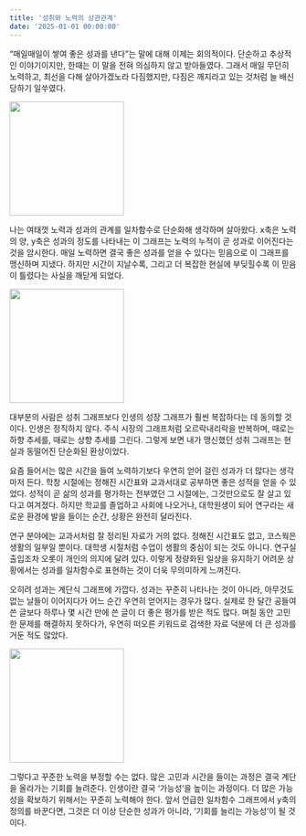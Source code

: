 ```yaml
---
title: '성취와 노력의 상관관계'
date: '2025-01-01 00:00:00'
---
```


“매일매일이 쌓여 좋은 성과를 낸다”는 말에 대해 이제는 회의적이다. 단순하고 추상적인 이야기이지만, 한때는 이 말을 전혀 의심하지 않고 받아들였다. 그래서 매일 무던히 노력하고, 최선을 다해 살아가겠노라 다짐했지만, 다짐은 깨지라고 있는 것처럼 늘 배신당하기 일쑤였다.  

<img src='/images/essay/essay-5-1.png' height='200px'>

나는 여태껏 노력과 성과의 관계를 일차함수로 단순화해 생각하며 살아왔다. x축은 노력의 양, y축은 성과의 정도를 나타내는 이 그래프는 노력의 누적이 곧 성과로 이어진다는 것을 암시한다. 매일 노력하면 결국 좋은 성과를 얻을 수 있다는 믿음으로 이 그래프를 맹신하며 지냈다. 하지만 시간이 지날수록, 그리고 더 복잡한 현실에 부딪힐수록 이 믿음이 틀렸다는 사실을 깨닫게 되었다.  

<img src='/images/essay/essay-5-2.png' height='200px'>

대부분의 사람은 성취 그래프보다 인생의 성장 그래프가 훨씬 복잡하다는 데 동의할 것이다. 인생은 정직하지 않다. 주식 시장의 그래프처럼 오르락내리락을 반복하며, 때로는 하향 추세를, 때로는 상향 추세를 그린다. 그렇게 보면 내가 맹신했던 성취 그래프는 현실과 동떨어진 단순화된 환상이었다.  

요즘 들어서는 많은 시간을 들여 노력하기보다 우연히 얻어 걸린 성과가 더 많다는 생각마저 든다. 학창 시절에는 정해진 시간표와 교과서대로 공부하면 좋은 성적을 얻을 수 있었다. 성적이 곧 삶의 성과를 평가하는 전부였던 그 시절에는, 그것만으로도 잘 살고 있다고 여겨졌다. 하지만 학교를 졸업하고 사회에 나오거나, 대학원생이 되어 연구라는 새로운 환경에 발을 들이는 순간, 상황은 완전히 달라진다.  

연구 분야에는 교과서처럼 잘 정리된 자료가 거의 없다. 정해진 시간표도 없고, 코스웍은 생활의 일부일 뿐이다. 대학생 시절처럼 수업이 생활의 중심이 되는 것도 아니다. 연구실 출입조차 오롯이 개인의 의지에 달려 있다. 이렇게 정량화된 일상을 유지하기 어려운 상황에서는 성과를 일차함수로 표현하는 것이 더욱 무의미하게 느껴진다.  

오히려 성과는 계단식 그래프에 가깝다. 성과는 꾸준히 나타나는 것이 아니라, 아무것도 없는 날들이 이어지다가 어느 순간 우연히 얻어지는 경우가 많다. 실제로 한 달간 공들여 쓴 글보다 하루나 몇 시간 만에 쓴 글이 더 좋은 평가를 받은 적도 많다. 며칠 동안 고민한 문제를 해결하지 못하다가, 우연히 떠오른 키워드로 검색한 자료 덕분에 더 큰 성과를 거둔 적도 많았다.  

<img src='/images/essay/essay-5-3.png' height='200px'>

그렇다고 꾸준한 노력을 부정할 수는 없다. 많은 고민과 시간을 들이는 과정은 결국 계단을 올라가는 기회를 늘려준다. 인생이란 결국 ‘가능성’을 높이는 과정이다. 더 많은 가능성을 확보하기 위해서는 꾸준히 노력해야 한다. 앞서 언급한 일차함수 그래프에서 y축의 정의를 바꾼다면, 그것은 더 이상 단순한 성과가 아니라, ‘기회를 늘리는 가능성’이 될 것이다.  
